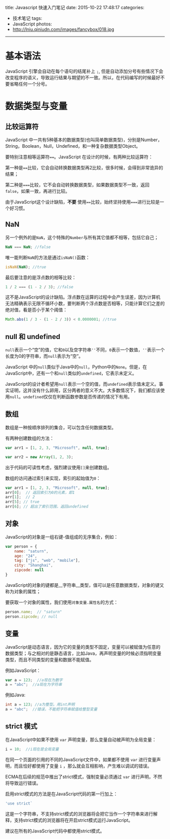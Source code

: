 title: Javascript 快速入门笔记
date: 2015-10-22 17:48:17
categories: 
- 技术笔记
tags:
- JavaScript
photos:
- http://lniu.qiniudn.com/images/fancybox/018.jpg
---

# 基本语法

JavaScript 引擎会自动在每个语句的结尾补上 `;`, 但是自动添加分号有些情况下会改变程序的语义，导致运行结果与期望的不一致。所以，在代码编写的时候最好不要省略任何一个分号。

<!-- more -->

# 数据类型与变量

## 比较运算符

JavaScript 中一共有5种基本的数据类型(也叫简单数据类型)，分别是Number，String，Boolean，Null，Undefined，和一种复杂数据类型Object。

要特别注意相等运算符`==`。JavaScript 在设计的时候，有两种比较运算符：

第一种是`==`比较，它会自动转换数据类型再2比较，很多时候，会得到非常诡异的结果；

第二种是`===`比较，它不会自动转换数据类型，如果数据类型不一致，返回`false`，如果一致，再进行比较。

由于JavaScript这个设计缺陷，__不要__ 使用`==`比较，始终坚持使用`===`进行比较是一个好习惯。

## NaN

另一个例外的是`NaN`，这个特殊的`Number`与所有其它值都不相等，包括它自己；

```js
NaN === NaN; //false
```

唯一能判断`NaN`的方法是通过`isNaN()`函数：

```js
isNaN(NaN); //true
```

最后要注意的是浮点数的相等比较：

```js
1 / 2 === (1 - 2 / 3); //false
```

这不是JavaScript的设计缺陷。浮点数在运算的过程中会产生误差，因为计算机无法精确表示无限不循环小数，要判断两个浮点数是否相等，只能计算它们之差的绝对值，看是否小于某个阈值：

```js
Math.abs(1 / 3 - (1 - 2 / 3)) < 0.0000001; //true
```

## null 和 undefined

`null`表示一个“空”的值，它和`0`以及空字符串`''`不同，`0`表示一个数值，`''`表示一个长度为0的字符串，而`null`表示为“空”。

JavaScript 中的`null`类似于Java中的`null`，Python中的`None`。但是，在JavaScript中，还有一个和`null`类似的`undefined`，它表示未定义。

JavaScript的设计者希望用`null`表示一个空的值，而`undefined`表示值未定义。事实证明，这并没有什么卵用，区分两者的意义不大。大多数情况下，我们都应该使用`null`。`undefined`仅仅在判断函数参数是否传递的情况下有用。

## 数组

数组是一种按顺序排列的集合，可以包含任何数据类型。

有两种创建数组的方法：

```js
var arr1 = [1, 2, 3, "Microsoft", null, true];

var arr2 = new Array(1, 2, 3);
```
出于代码的可读性考虑，强烈建议使用`[]`来创建数组。

数组的访问通过索引来实现，索引的起始值为`0`：

```js
var arr1 = [1, 2, 3, "Microsoft", null, true];
arr[0];  // 返回索引为0的元素，即1
arr[1];  // 2
arr[5]; // true
arr[6]; // 超出了索引范围，返回undefined
```

## 对象

JavaScript的对象是一组右键-值组成的无序集合，例如：

```js
var person = {
    name: "saturn",
    age: "24",
    tag: ["js", "web", "mobile"],
    city: "Shanghai",
    zipcode: null
}
```

JavaScript的对象的键都是__字符串__类型，值可以是任意数据类型，对象的键又称为对象的属性；

要获取一个对象的属性，我们使用`对象变量.属性名`的方式：

```js
person.name;  // "saturn"
person.zipcode; // null
```

## 变量

JavaScript是动态语言，因为它的变量的类型不固定，变量可以被赋值为任意的数据类型；与之相对的是静态语言，比如Java，再声明变量的时候必须指明变量类型，而且不同类型的变量和数据不能赋值。

例如JavaScript：

```js
var a = 123;  //a现在为数字
a = "abc";  //a现在为字符串
```

例如Java:

```java
int a = 123; //a为整型。用int声明
a = "abc";  //错误，不能把字符串赋值给整型变量
```

## strict 模式

在JavaScript中如果不使用 `var` 声明变量，那么变量自动被声明为全局变量：

```js
i = 10;  //i现在是全局变量
```

在同一个页面的引用的不同的JavaScript文件中，如果都不使用 `var` 进行变量声明，而且恰好都使用了变量 `i` ，那么就会互相影响，产生难以调试的错误。

ECMA在后续的规范中推出了strict模式，强制变量必须通过 `var` 进行声明，不然将导致运行错误。

启用strict模式的方法是在JavaScript代码的第一行加上：

```js
'use strict`
```

这是一个字符串，不支持strict模式的浏览器将会把它当作一个字符串来进行解释，支持strict模式的浏览器将在开启strict模式运行JavaScript。

建议在所有的JavaScript代码中都使用strict模式。
